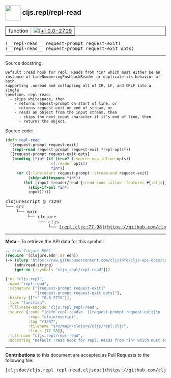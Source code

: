 ## <img width="48px" valign="middle" src="http://i.imgur.com/Hi20huC.png"> cljs.repl/repl-read

 <table border="1">
<tr>

<td>function</td>
<td><a href="https://github.com/cljsinfo/cljs-api-docs/tree/0.0-2719"><img valign="middle" alt="[+] 0.0-2719" src="https://img.shields.io/badge/+-0.0--2719-lightgrey.svg"></a> </td>
</tr>
</table>

 <samp>
(__repl-read__ request-prompt request-exit)<br>
</samp>
 <samp>
(__repl-read__ request-prompt request-exit opts)<br>
</samp>

---




Source docstring:

```
Default :read hook for repl. Reads from *in* which must either be an
instance of LineNumberingPushbackReader or duplicate its behavior of both
supporting .unread and collapsing all of CR, LF, and CRLF into a single
\newline. repl-read:
  - skips whitespace, then
    - returns request-prompt on start of line, or
    - returns request-exit on end of stream, or
    - reads an object from the input stream, then
      - skips the next input character if it's end of line, then
      - returns the object.
```

Source code:

```clj
(defn repl-read
  ([request-prompt request-exit]
   (repl-read request-prompt request-exit *repl-opts*))
  ([request-prompt request-exit opts]
   (binding [*in* (if (true? (:source-map-inline opts))
                    ((:reader opts))
                    *in*)]
     (or ({:line-start request-prompt :stream-end request-exit}
          (skip-whitespace *in*))
        (let [input (reader/read {:read-cond :allow :features #{:cljs}} *in*)]
          (skip-if-eol *in*)
          input)))))
```

 <pre>
clojurescript @ r3297
└── src
    └── main
        └── clojure
            └── cljs
                └── <ins>[repl.cljc:77-98](https://github.com/clojure/clojurescript/blob/r3297/src/main/clojure/cljs/repl.cljc#L77-L98)</ins>
</pre>


---

__Meta__ - To retrieve the API data for this symbol:

```clj
;; from Clojure REPL
(require '[clojure.edn :as edn])
(-> (slurp "https://raw.githubusercontent.com/cljsinfo/cljs-api-docs/catalog/cljs-api.edn")
    (edn/read-string)
    (get-in [:symbols "cljs.repl/repl-read"]))
```

```clj
{:ns "cljs.repl",
 :name "repl-read",
 :signature ["[request-prompt request-exit]"
             "[request-prompt request-exit opts]"],
 :history [["+" "0.0-2719"]],
 :type "function",
 :full-name-encode "cljs.repl_repl-read",
 :source {:code "(defn repl-read\n  ([request-prompt request-exit]\n   (repl-read request-prompt request-exit *repl-opts*))\n  ([request-prompt request-exit opts]\n   (binding [*in* (if (true? (:source-map-inline opts))\n                    ((:reader opts))\n                    *in*)]\n     (or ({:line-start request-prompt :stream-end request-exit}\n          (skip-whitespace *in*))\n        (let [input (reader/read {:read-cond :allow :features #{:cljs}} *in*)]\n          (skip-if-eol *in*)\n          input)))))",
          :repo "clojurescript",
          :tag "r3297",
          :filename "src/main/clojure/cljs/repl.cljc",
          :lines [77 98]},
 :full-name "cljs.repl/repl-read",
 :docstring "Default :read hook for repl. Reads from *in* which must either be an\ninstance of LineNumberingPushbackReader or duplicate its behavior of both\nsupporting .unread and collapsing all of CR, LF, and CRLF into a single\n\\newline. repl-read:\n  - skips whitespace, then\n    - returns request-prompt on start of line, or\n    - returns request-exit on end of stream, or\n    - reads an object from the input stream, then\n      - skips the next input character if it's end of line, then\n      - returns the object."}

```

---

__Contributions__ to this document are accepted as Pull Requests to the following file:

 <pre>
[cljsdoc/cljs.repl_repl-read.cljsdoc](https://github.com/cljsinfo/cljs-api-docs/blob/master/cljsdoc/cljs.repl_repl-read.cljsdoc)
</pre>

